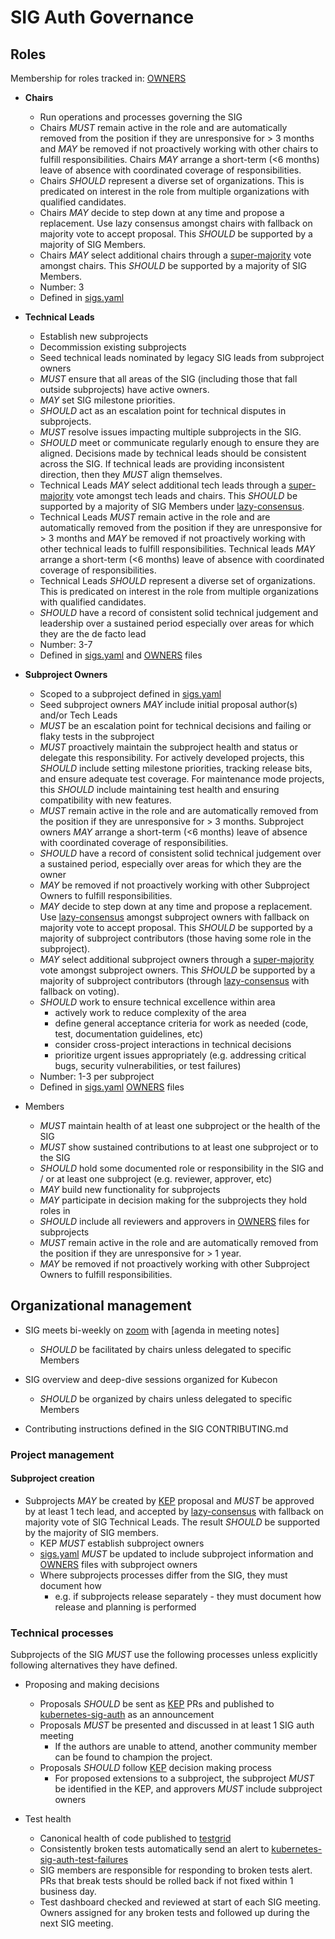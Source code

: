 # SIG Auth Governance

## Roles

Membership for roles tracked in: [OWNERS]

- **Chairs**
  - Run operations and processes governing the SIG
  - Chairs *MUST* remain active in the role and are automatically removed from the position if they
    are unresponsive for > 3 months and *MAY* be removed if not proactively working with other
    chairs to fulfill responsibilities. Chairs *MAY* arrange a short-term (<6 months) leave of
    absence with coordinated coverage of responsibilities.
  - Chairs *SHOULD* represent a diverse set of organizations.  This is predicated on interest in the
    role from multiple organizations with qualified candidates.
  - Chairs *MAY* decide to step down at any time and propose a replacement.  Use lazy consensus
    amongst chairs with fallback on majority vote to accept proposal.  This *SHOULD* be supported by
    a majority of SIG Members.
  - Chairs *MAY* select additional chairs through a [super-majority] vote amongst chairs.  This
    *SHOULD* be supported by a majority of SIG Members.
  - Number: 3
  - Defined in [sigs.yaml]

- **Technical Leads**
  - Establish new subprojects
  - Decommission existing subprojects
  - Seed technical leads nominated by legacy SIG leads from subproject owners
  - *MUST* ensure that all areas of the SIG (including those that fall outside subprojects) have
    active owners.
  - *MAY* set SIG milestone priorities.
  - *SHOULD* act as an escalation point for technical disputes in subprojects.
  - *MUST* resolve issues impacting multiple subprojects in the SIG.
  - *SHOULD* meet or communicate regularly enough to ensure they are aligned. Decisions made by
    technical leads should be consistent across the SIG. If technical leads are providing
    inconsistent direction, then they *MUST* align themselves.
  - Technical Leads *MAY* select additional tech leads through a [super-majority] vote amongst tech
    leads and chairs.  This *SHOULD* be supported by a majority of SIG Members under
    [lazy-consensus].
  - Technical Leads *MUST* remain active in the role and are automatically removed from the position
    if they are unresponsive for > 3 months and *MAY* be removed if not proactively working with
    other technical leads to fulfill responsibilities. Technical leads *MAY* arrange a short-term
    (<6 months) leave of absence with coordinated coverage of responsibilities.
  - Technical Leads *SHOULD* represent a diverse set of organizations.  This is predicated on
    interest in the role from multiple organizations with qualified candidates.
  - *SHOULD* have a record of consistent solid technical judgement and leadership over a sustained
    period especially over areas for which they are the de facto lead
  - Number: 3-7
  - Defined in [sigs.yaml] and [OWNERS] files



- **Subproject Owners**
  - Scoped to a subproject defined in [sigs.yaml]
  - Seed subproject owners *MAY* include initial proposal author(s) and/or Tech Leads
  - *MUST* be an escalation point for technical decisions and failing or flaky tests in the
    subproject
  - *MUST* proactively maintain the subproject health and status or delegate this
    responsibility. For actively developed projects, this *SHOULD* include setting milestone
    priorities, tracking release bits, and ensure adequate test coverage. For maintenance mode
    projects, this *SHOULD* include maintaining test health and ensuring compatibility with new
    features.
  - *MUST* remain active in the role and are automatically removed from the position if they are
    unresponsive for > 3 months. Subproject owners *MAY* arrange a short-term (<6 months) leave of
    absence with coordinated coverage of responsibilities.
  - *SHOULD* have a record of consistent solid technical judgement over a sustained period,
    especially over areas for which they are the owner
  - *MAY* be removed if not proactively working with other Subproject Owners to fulfill
    responsibilities.
  - *MAY* decide to step down at any time and propose a replacement.  Use [lazy-consensus] amongst
    subproject owners with fallback on majority vote to accept proposal.  This *SHOULD* be supported
    by a majority of subproject contributors (those having some role in the subproject).
  - *MAY* select additional subproject owners through a [super-majority] vote amongst subproject
    owners.  This *SHOULD* be supported by a majority of subproject contributors (through
    [lazy-consensus] with fallback on voting).
  - *SHOULD* work to ensure technical excellence within area
    - actively work to reduce complexity of the area
    - define general acceptance criteria for work as needed (code, test, documentation guidelines,
      etc)
    - consider cross-project interactions in technical decisions
    - prioritize urgent issues appropriately (e.g. addressing critical bugs, security
      vulnerabilities, or test failures)
  - Number: 1-3 per subproject
  - Defined in [sigs.yaml] [OWNERS] files

- Members
  - *MUST* maintain health of at least one subproject or the health of the SIG
  - *MUST* show sustained contributions to at least one subproject or to the SIG
  - *SHOULD* hold some documented role or responsibility in the SIG and / or at least one subproject
    (e.g. reviewer, approver, etc)
  - *MAY* build new functionality for subprojects
  - *MAY* participate in decision making for the subprojects they hold roles in
  - *SHOULD* include all reviewers and approvers in [OWNERS] files for subprojects
  - *MUST* remain active in the role and are automatically removed from the position if they are
    unresponsive for > 1 year.
  - *MAY* be removed if not proactively working with other Subproject Owners to fulfill
    responsibilities.

## Organizational management

- SIG meets bi-weekly on [zoom] with [agenda in meeting notes]
  - *SHOULD* be facilitated by chairs unless delegated to specific Members
- SIG overview and deep-dive sessions organized for Kubecon
  - *SHOULD* be organized by chairs unless delegated to specific Members

- Contributing instructions defined in the SIG CONTRIBUTING.md

### Project management

#### Subproject creation

- Subprojects *MAY* be created by [KEP] proposal and *MUST* be approved by at least 1 tech lead, and
  accepted by [lazy-consensus] with fallback on majority vote of SIG Technical Leads.  The result
  *SHOULD* be supported by the majority of SIG members.
  - KEP *MUST* establish subproject owners
  - [sigs.yaml] *MUST* be updated to include subproject information and [OWNERS] files with
    subproject owners
  - Where subprojects processes differ from the SIG, they must document how
    - e.g. if subprojects release separately - they must document how release and planning is
      performed

### Technical processes

Subprojects of the SIG *MUST* use the following processes unless explicitly following alternatives
they have defined.

- Proposing and making decisions
  - Proposals *SHOULD* be sent as [KEP] PRs and published to [kubernetes-sig-auth] as an
    announcement
  - Proposals *MUST* be presented and discussed in at least 1 SIG auth meeting
    - If the authors are unable to attend, another community member can be found to champion the
      project.
  - Proposals *SHOULD* follow [KEP] decision making process
    - For proposed extensions to a subproject, the subproject *MUST* be identified in the KEP, and
      approvers *MUST* include subproject owners

- Test health
  - Canonical health of code published to [testgrid]
  - Consistently broken tests automatically send an alert to [kubernetes-sig-auth-test-failures]
  - SIG members are responsible for responding to broken tests alert.  PRs that break tests should
    be rolled back if not fixed within 1 business day.
  - Test dashboard checked and reviewed at start of each SIG meeting.  Owners assigned for any
    broken tests and followed up during the next SIG meeting.


[lazy-consensus]: http://communitymgt.wikia.com/wiki/Lazy_consensus
[super-majority]: https://en.wikipedia.org/wiki/Supermajority#Two-thirds_vote
[KEP]: https://github.com/kubernetes/community/blob/master/keps/0000-kep-template.md
[sigs.yaml]: https://github.com/kubernetes/community/blob/master/sigs.yaml
[OWNERS]: https://github.com/kubernetes/community/blob/master/sig-auth/OWNERS
[agenda and meeting notes]: https://docs.google.com/document/d/1woLGRoONE3EBVx-wTb4pvp4CI7tmLZ6lS26VTbosLKM/view
[zoom]: https://zoom.us/my/k8s.sig.auth
[testgrid]: https://k8s-testgrid.appspot.com/sig-auth#Summary
[kubernetes-sig-auth]: https://groups.google.com/forum/#!forum/kubernetes-sig-auth
[kubernetes-sig-auth-test-failures]: https://groups.google.com/forum/#!forum/kubernetes-sig-auth-test-failures
